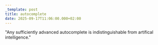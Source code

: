 ```yaml
---
_template: post
title: autocomplete
date: 2025-09-17T11:06:00.000+02:00
---
```

"Any sufficiently advanced autocomplete is indistinguishable from artifical intelligence."
